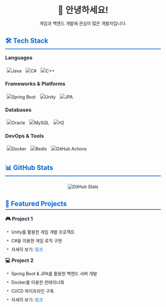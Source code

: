 <div align="center">
  <h1>👋 안녕하세요!</h1>
  <p>게임과 백엔드 개발에 관심이 많은 개발자입니다.</p>
</div>

<h2>🛠 Tech Stack</h2>

<h3>Languages</h3>
<p>
  <img src="https://img.shields.io/badge/Java-ED8B00?style=for-the-badge&logo=openjdk&logoColor=white" alt="Java"/>
  <img src="https://img.shields.io/badge/C%23-239120?style=for-the-badge&logo=c-sharp&logoColor=white" alt="C#"/>
  <img src="https://img.shields.io/badge/C%2B%2B-00599C?style=for-the-badge&logo=c%2B%2B&logoColor=white" alt="C++"/>
</p>

<h3>Frameworks & Platforms</h3>
<p>
  <img src="https://img.shields.io/badge/Spring_Boot-F2F4F9?style=for-the-badge&logo=spring-boot" alt="Spring Boot"/>
  <img src="https://img.shields.io/badge/Unity-100000?style=for-the-badge&logo=unity&logoColor=white" alt="Unity"/>
  <img src="https://img.shields.io/badge/JPA-6DB33F?style=for-the-badge&logoColor=white" alt="JPA"/>
</p>

<h3>Databases</h3>
<p>
  <img src="https://img.shields.io/badge/Oracle-F80000?style=for-the-badge&logo=oracle&logoColor=white" alt="Oracle"/>
  <img src="https://img.shields.io/badge/MySQL-005C84?style=for-the-badge&logo=mysql&logoColor=white" alt="MySQL"/>
  <img src="https://img.shields.io/badge/H2-00457C?style=for-the-badge&logoColor=white" alt="H2"/>
</p>

<h3>DevOps & Tools</h3>
<p>
  <img src="https://img.shields.io/badge/Docker-2CA5E0?style=for-the-badge&logo=docker&logoColor=white" alt="Docker"/>
  <img src="https://img.shields.io/badge/Redis-DC382D?style=for-the-badge&logo=redis&logoColor=white" alt="Redis"/>
  <img src="https://img.shields.io/badge/GitHub_Actions-2088FF?style=for-the-badge&logo=github-actions&logoColor=white" alt="GitHub Actions"/>
</p>

<h2>📊 GitHub Stats</h2>

<div align="center">
  <img src="https://github-readme-stats.vercel.app/api?username=MarkZiRo&show_icons=true&theme=radical" alt="GitHub Stats"/>
</div>

<h2>🌟 Featured Projects</h2>

<h3>🎮 Project 1</h3>
<ul>
  <li>Unity를 활용한 게임 개발 프로젝트</li>
  <li>C#을 이용한 게임 로직 구현</li>
  <li>자세히 보기: <a href="#">링크</a></li>
</ul>

<h3>💻 Project 2</h3>
<ul>
  <li>Spring Boot & JPA를 활용한 백엔드 서버 개발</li>
  <li>Docker를 이용한 컨테이너화</li>
  <li>CI/CD 파이프라인 구축</li>
  <li>자세히 보기: <a href="#">링크</a></li>
</ul>


<style>
  div {
    margin: 20px 0;
  }
  
  h1 {
    color: #333;
    margin-bottom: 10px;
  }
  
  h2 {
    color: #0366d6;
    border-bottom: 2px solid #0366d6;
    padding-bottom: 5px;
  }
  
  h3 {
    color: #24292e;
    margin-top: 15px;
  }
  
  p {
    line-height: 1.6;
  }
  
  ul {
    list-style-type: none;
    padding-left: 20px;
  }
  
  li {
    margin: 8px 0;
    position: relative;
  }
  
  li:before {
    content: "•";
    color: #0366d6;
    font-weight: bold;
    position: absolute;
    left: -15px;
  }
  
  img {
    margin: 5px;
  }
  
  a {
    color: #0366d6;
    text-decoration: none;
  }
  
  a:hover {
    text-decoration: underline;
  }
</style>
